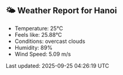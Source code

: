 <!-- WEATHER-START -->
## 🌤 Weather Report for Hanoi

- Temperature: 25°C
- Feels like: 25.88°C
- Conditions: overcast clouds
- Humidity: 89%
- Wind Speed: 5.09 m/s

Last updated: 2025-09-25 04:26:19 UTC
<!-- WEATHER-END -->
